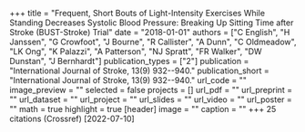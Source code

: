 +++
title = "Frequent, Short Bouts of Light-Intensity Exercises While Standing Decreases Systolic Blood Pressure: Breaking Up Sitting Time after Stroke (BUST-Stroke) Trial"
date = "2018-01-01"
authors = ["C English", "H Janssen", "G Crowfoot", "J Bourne", "R Callister", "A Dunn", "C Oldmeadow", "LK Ong", "K Palazzi", "A Patterson", "NJ Spratt", "FR Walker", "DW Dunstan", "J Bernhardt"]
publication_types = ["2"]
publication = "International Journal of Stroke, 13(9) 932--940."
publication_short = "International Journal of Stroke, 13(9) 932--940."
url_code = ""
image_preview = ""
selected = false
projects = []
url_pdf = ""
url_preprint = ""
url_dataset = ""
url_project = ""
url_slides = ""
url_video = ""
url_poster = ""
math = true
highlight = true
[header]
image = ""
caption = ""
+++
25 citations (Crossref) [2022-07-10]
